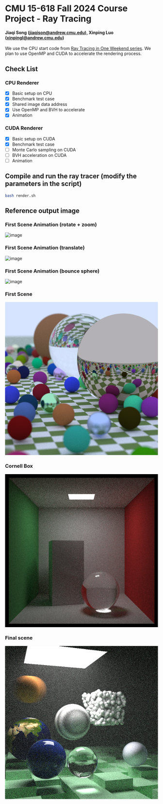 # CMU 15-618 Fall 2024 Course Project - Ray Tracing

#### Jiaqi Song (<jiaqison@andrew.cmu.edu>), Xinping Luo (<xinpingl@andrew.cmu.edu>)

We use the CPU start code from [Ray Tracing in One Weekend series](https://raytracing.github.io/). We plan to use OpenMP and CUDA to accelerate the rendering process.

## Check List

### CPU Renderer

- [x] Basic setup on CPU
- [x] Benchmark test case
- [x] Shared image data address
- [x] Use OpenMP and BVH to accelerate
- [x] Animation

### CUDA Renderer

- [x] Basic setup on CUDA 
- [x] Benchmark test case
- [ ] Monte Carlo sampling on CUDA 
- [ ] BVH acceleration on CUDA 
- [ ] Animation

## Compile and run the ray tracer (modify the parameters in the script)

```bash
bash render.sh
```

## Reference output image

### First Scene Animation (rotate + zoom)
![image](./images/animation1.gif)

### First Scene Animation (translate)
![image](./images/animation2.gif)

### First Scene Animation (bounce sphere)
![image](./images/animation3.gif)

### First Scene
![image](./images/first_scene.png)

### Cornell Box
![image](./images/cornell_box.png)

### Final scene
![image](./images/final_scene.png)

